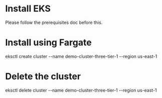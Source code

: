 # Install EKS
Please follow the prerequisites doc before this.

# Install using Fargate
eksctl create cluster --name demo-cluster-three-tier-1 --region us-east-1
# Delete the cluster
eksctl delete cluster --name demo-cluster-three-tier-1 --region us-east-1
